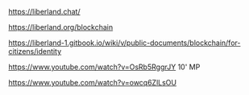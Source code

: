 
https://liberland.chat/  

https://liberland.org/blockchain  

https://liberland-1.gitbook.io/wiki/v/public-documents/blockchain/for-citizens/identity  

https://www.youtube.com/watch?v=OsRb5RggrJY 10' MP

https://www.youtube.com/watch?v=owcq6ZlLsOU


<br>
